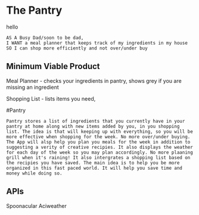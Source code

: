 # The Pantry

hello

```
AS A Busy Dad/soon to be dad,
I WANT a meal planner that keeps track of my ingredients in my house
SO I can shop more efficiently and not over/under buy
```

## Minimum Viable Product

Meal Planner - checks your ingredients in pantry, shows grey if you are missing an ingredient

Shopping List - lists items you need,

#Pantry

```
Pantry stores a list of ingredients that you currently have in your pantry at home along with new items added by you, in you shopping list. The idea is that will keeping up with everything, so you will be more effective when shopping for the week. No more over/under buying. The App will alsp help you plan you meals for the week in addition to suggesting a verity of creative recipies. It also displays the weather for each day of the week so you may plan accordingly. No more plaaning grill when it's raining! It also intergrates a shopping list based on the recipies you have saved. The main idea is to help you be more organized in this fast paced world. It will help you save time and money while doing so.
```

## APIs

Spoonacular
Aciweather
